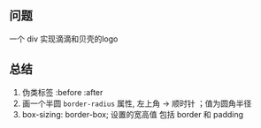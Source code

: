 ## 问题

一个 div 实现滴滴和贝壳的logo

## 总结 

1. 伪类标签 :before :after
2. 画一个半圆 `border-radius` 属性, 左上角 -> 顺时针 ；值为圆角半径
3. box-sizing: border-box; 设置的宽高值 包括 border 和 padding
